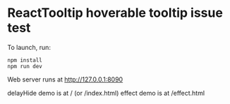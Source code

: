 # ReactTooltip hoverable tooltip issue test

To launch, run:
```shell
npm install
npm run dev
```

Web server runs at http://127.0.0.1:8090

delayHide demo is at / (or /index.html)
effect demo is at /effect.html
